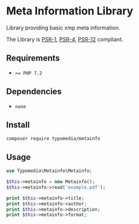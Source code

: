 # Meta Information Library

Library providing basic xmp meta information.

The Library is [PSR-1](https://www.php-fig.org/psr/psr-1/), [PSR-4](https://www.php-fig.org/psr/psr-4/), [PSR-12](https://www.php-fig.org/psr/psr-12/) compliant.

## Requirements

- `>= PHP 7.2`

## Dependencies

- `none`

## Install

```
composer require typomedia/metainfo
```

## Usage

```php
use Typomedia\Metainfo\Metainfo;

$this->metainfo = new Metainfo();
$this->metainfo->read('example.pdf');

print $this->metainfo->title;
print $this->metainfo->author;
print $this->metainfo->description;
print $this->metainfo->format;

```